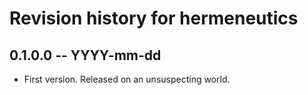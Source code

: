 # Revision history for hermeneutics

## 0.1.0.0 -- YYYY-mm-dd

* First version. Released on an unsuspecting world.

